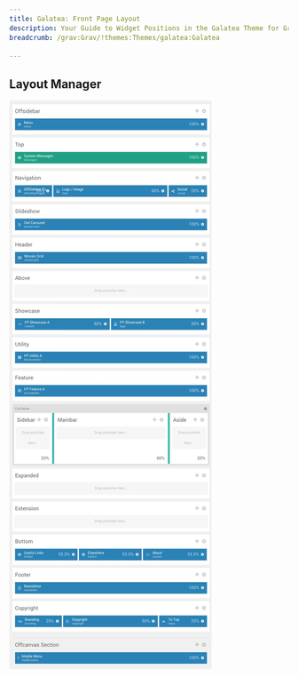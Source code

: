 ```yaml
---
title: Galatea: Front Page Layout
description: Your Guide to Widget Positions in the Galatea Theme for Grav
breadcrumb: /grav:Grav/!themes:Themes/galatea:Galatea

---
```


Layout Manager
-----

![positions](assets/outline_home.jpeg)


